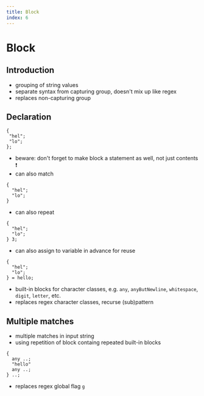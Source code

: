 ```yaml
---
title: Block
index: 6
---
```

# Block



## Introduction

- grouping of string values
- separate syntax from capturing group, doesn't mix up like regex
- replaces non-capturing group
<!-- todo: does this really cover all grouping functionality of regex? -->



## Declaration

```
{
 "hel";
 "lo";
};
```

- beware: don't forget to make block a statement as well, not just contents ❗️
- can also match

```
{
  "hel";
  "lo";
}
```

- can also repeat

```
{
  "hel";
  "lo";
} 3;
```

- can also assign to variable in advance for reuse

```
{
  "hel";
  "lo";
} = hello;
```

- built-in blocks for character classes, e.g. `any`, `anyButNewline`, `whitespace`, `digit`, `letter`, etc.
- replaces regex character classes, recurse (sub)pattern



## Multiple matches

- multiple matches in input string
- using repetition of block containg repeated built-in blocks

```
{
  any ..;
  "hello"
  any ..;
} ..;
```

- replaces regex global flag `g`
